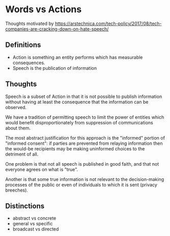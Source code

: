 # Words vs Actions

Thoughts motivated by https://arstechnica.com/tech-policy/2017/08/tech-companies-are-cracking-down-on-hate-speech/

## Definitions

* Action is something an entity performs which has measurable consequences.
* Speech is the publication of information

## Thoughts

Speech is a subset of Action in that it is not possible to publish
information without having at least the consequence that the information can
be observed.

We have a tradition of permitting speech to limit the power of entities which
would benefit disproportionately from suppression of communications about
them.

The most abstract justification for this approach is the "informed" portion of
"informed consent": if parties are prevented from relaying information then
the would-be recipients may be making uninformed choices to the detriment of
all.

One problem is that not all speech is published in good faith, and that not
everyone agrees on what is "true".

Another is that some true information is not relevant to the decision-making
processes of the public or even of individuals to which it is sent (privacy
breeches).

## Distinctions

- abstract vs concrete
- general vs specific
- broadcast vs directed
